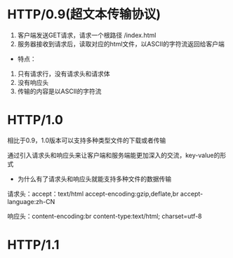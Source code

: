 # HTTP/0.9(超文本传输协议)
1. 客户端发送GET请求，请求一个根路径 /index.html
2. 服务器接收到请求后，读取对应的html文件，以ASCII的字符流返回给客户端

- 特点：
1. 只有请求行，没有请求头和请求体
2. 没有响应头
3. 传输的内容是以ASCII的字符流

# HTTP/1.0
 相比于0.9，1.0版本可以支持多种类型文件的下载或者传输

 通过引入请求头和响应头来让客户端和服务端能更加深入的交流，key-value的形式

 - 为什么有了请求头和响应头就能支持多种文件的数据传输

 请求头：accept：text/html
    accept-encoding:gzip,deflate,br
    accept-language:zh-CN

 响应头：content-encoding:br
    content-type:text/html; charset=utf-8

# HTTP/1.1
 